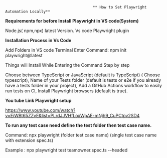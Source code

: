                                            ** How to Set Playwright Automation Locally**

**Requirements for before Install Playwright in VS code(System)**

Node.js( npm,npx) latest Version.
Vs code
Playwright plugin

**Installation Process in Vs Code**

Add  Folders in VS code
Terminal Enter Command:    npm init playwright@latest

Things will Install While Entering the Command Step by step

Choose between TypeScript or JavaScript (default is TypeScript) ( Choose typescript),
Name of your Tests folder (default is tests or e2e if you already have a tests folder in your project),
Add a GitHub Actions workflow to easily run tests on CI,
Install Playwright browsers (default is true).


**You tube Link Playwright setup**

https://www.youtube.com/watch?v=EiWBt65ZZvE&list=PLrdJJVHfLoxWpAE-mNjh9_CuPCtpv2SD4


**To run any test case need define the test folder then test case name.**

Command:
npx playwright (folder test case name) (single test case name with extension spec.ts)

Example :   npx playwright test teamowner.spec.ts --headed





